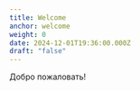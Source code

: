 ```yaml
---
title: Welcome
anchor: welcome
weight: 0
date: 2024-12-01T19:36:00.000Z
draft: "false"
---
```

Добро пожаловать!
